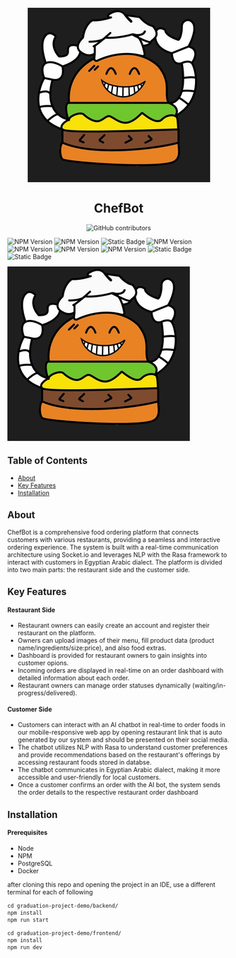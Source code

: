<div align="center">
  
  ![ChefBot](Images/ChefBot.jpg)
  <h1>ChefBot</h1>
  
  ![GitHub contributors](https://img.shields.io/github/contributors/AdhamMagdy1/graduation-project-demo?logo=github&label=Contributors)
</div>


![NPM Version](https://img.shields.io/npm/v/express?logo=express&label=Express)
![NPM Version](https://img.shields.io/npm/v/socket.io?logo=socket.io&label=Socket.io)
![Static Badge](https://img.shields.io/badge/PostgreSQL-grey?logo=PostgreSQL)
![NPM Version](https://img.shields.io/npm/v/sequelize?logo=sequelize&label=Sequelize)
![NPM Version](https://img.shields.io/npm/v/passport?logo=passport&label=Passport)
![NPM Version](https://img.shields.io/npm/v/react?logo=react&label=React)
![NPM Version](https://img.shields.io/npm/v/vite?logo=vite&label=Vite)
![Static Badge](https://img.shields.io/badge/RASA-NPL_Framework-red?logo=rasa)
![Static Badge](https://img.shields.io/badge/Docker-grey?logo=Docker)


[![Watch the video](https://raw.githubusercontent.com/AdhamMagdy1/graduation-project-demo/refactor-style/Images/ChefBot.jpg)](https://raw.githubusercontent.com/AdhamMagdy1/graduation-project-demo/refactor-style/Images/Chat.mp4)




## Table of Contents

- [About](#about)
- [Key Features](#key-features)
- [Installation](#installation)

## About


ChefBot is a comprehensive food ordering platform that connects customers with various restaurants, providing a seamless and interactive ordering experience. The system is built with a real-time communication architecture using Socket.io and leverages NLP with the Rasa framework to interact with customers in Egyptian Arabic dialect. The platform is divided into two main parts: the restaurant side and the customer side.


## Key Features

<div>
  <h4>Restaurant Side</h4>
</div>

- Restaurant owners can easily create an account and register their restaurant on the platform.
- Owners can upload images of their menu, fill product data (product name/ingredients/size:price), and also food extras.
- Dashboard is provided for restaurant owners to gain insights into customer opions.
- Incoming orders are displayed in real-time on an order dashboard with detailed information about each order.
- Restaurant owners can manage order statuses dynamically (waiting/in-progress/delivered).

<div>
  <h4>Customer Side</h4>
</div>


- Customers can interact with an AI chatbot in real-time to order foods in our mobile-responsive web app by opening restaurant link that is auto generated by our system and should be presented on their social media.
- The chatbot utilizes NLP with Rasa to understand customer preferences and provide recommendations based on the restaurant's offerings by accessing restaurant foods stored in databse.
- The chatbot communicates in Egyptian Arabic dialect, making it more accessible and user-friendly for local customers.
- Once a customer confirms an order with the AI bot, the system sends the order details to the respective restaurant order dashboard


## Installation



<div>
  <h4>Prerequisites</h4>
</div>

- Node
- NPM
- PostgreSQL
- Docker


after cloning this repo and opening the project in an IDE, use a different terminal for each of following

```shell
cd graduation-project-demo/backend/
npm install
npm run start
```


```shell
cd graduation-project-demo/frontend/
npm install
npm run dev
```

